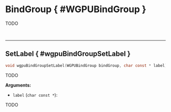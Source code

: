 

# BindGroup { #WGPUBindGroup }


TODO




<br/><!-- poor man's styling, just for the demo before we use a non default theme -->
***

## SetLabel { #wgpuBindGroupSetLabel }

```C
void wgpuBindGroupSetLabel(WGPUBindGroup bindGroup, char const * label)
```


TODO




**Arguments:**


 - `label` (`char const *`):


TODO






